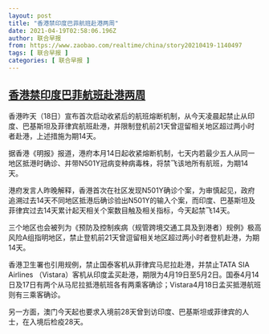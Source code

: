 ```yaml
---
layout: post
title: "香港禁印度巴菲航班赴港两周"
date: 2021-04-19T02:58:06.196Z
author: 联合早报
from: https://www.zaobao.com/realtime/china/story20210419-1140497
tags: [ 联合早报 ]
categories: [ 联合早报 ]
---
```

<!--1618849080000-->
[香港禁印度巴菲航班赴港两周](https://www.zaobao.com/realtime/china/story20210419-1140497)
------

<div>
<p>香港昨天（18日）宣布首次启动收紧后的航班熔断机制，从今天凌晨起禁止从印度、巴基斯坦及菲律宾航班赴港，并限制登机前21天曾逗留相关地区超过两小时者赴港，上述措施为期14天。</p><p>据香港《明报》报道，港府本月14日起收紧熔断机制，七天内若最少五人从同一地区抵港时确诊、并带N501Y冠病变种病毒株，将禁飞该地所有航班，为期14天。</p><p>港府发言人昨晚解释，香港首次在社区发现N501Y确诊个案，为审慎起见，政府追溯过去14天不同地区抵港后确诊验出N501Y的输入个案，而印度、巴基斯坦及菲律宾过去14天累计起天相关个案数目触及相关指标，今天起禁飞14天。</p><section id="imu"><div id="dfp-ad-imu1">        </div></section><p>三个地区也会被列为《预防及控制疾病（规管跨境交通工具及到港者）规例》极高风险A组指明地区，禁止登机前21天曾逗留相关地区超过两小时者登机赴港，为期14天。</p><p>香港卫生署也引用规例，禁止国泰客机从菲律宾马尼拉赴港，并禁止TATA SIA Airlines （Vistara）客机从印度孟买赴港，期限为4月19日至5月2日。国泰4月14日及17日有两个从马尼拉抵港航班各有两乘客确诊；Vistara4月18日孟买抵港航班则有三乘客确诊。</p><p>另一方面，澳门今天起也要求入境前28天曾到访印度、巴基斯坦或菲律宾的人士，在入境后检疫28天。</p>      <div id="innity-in-post"></div><div id="dfp-ad-midarticlespecial">        </div>
</div>
